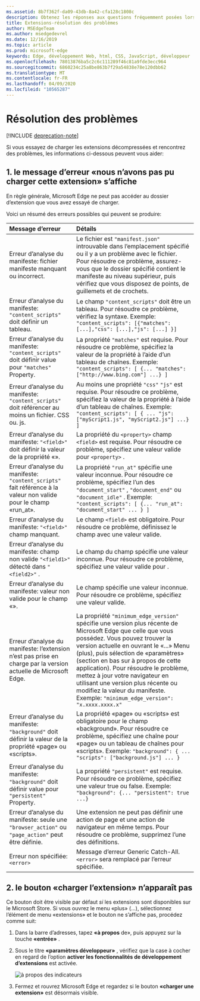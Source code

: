 ```yaml
---
ms.assetid: 8b7f362f-da09-43db-8a42-cfa128c1808c
description: Obtenez les réponses aux questions fréquemment posées lors du chargement d’extensions décompressées.
title: Extensions-résolution des problèmes
author: MSEdgeTeam
ms.author: msedgedevrel
ms.date: 12/16/2019
ms.topic: article
ms.prod: microsoft-edge
keywords: Edge, développement Web, html, CSS, JavaScript, développeur
ms.openlocfilehash: 78013876ba5c2c6c111289f46c81a9fde3ecc964
ms.sourcegitcommit: 6860234c25a8be863b7f29a54838e78e120dbb62
ms.translationtype: MT
ms.contentlocale: fr-FR
ms.lasthandoff: 04/09/2020
ms.locfileid: "10565287"
---
```

# Résolution des problèmes  

[!INCLUDE [deprecation-note](includes/deprecation-note.md)]  

Si vous essayez de charger les extensions décompressées et rencontrez des problèmes, les informations ci-dessous peuvent vous aider:

## 1. le message d’erreur «nous n’avons pas pu charger cette extension» s’affiche

En règle générale, Microsoft Edge ne peut pas accéder au dossier d’extension que vous avez essayé de charger.

Voici un résumé des erreurs possibles qui peuvent se produire:

Message d’erreur | Détails
:--------- | :------------
Erreur d’analyse du manifeste: fichier manifeste manquant ou incorrect. | Le fichier est `"manifest.json"` introuvable dans l’emplacement spécifié ou il y a un problème avec le fichier. Pour résoudre ce problème, assurez-vous que le dossier spécifié contient le manifeste au niveau supérieur, puis vérifiez que vous disposez de points, de guillemets et de crochets.
Erreur d’analyse du manifeste: `"content_scripts"` doit définir un tableau. | Le champ `"content_scripts"` doit être un tableau. Pour résoudre ce problème, vérifiez la syntaxe. Exemple: `"content_scripts": [{"matches": [...],"css": [...],"js": [...] }]`
Erreur d’analyse du manifeste: `"content_scripts"` doit définir value pour `"matches"` Property. | La propriété `"matches"` est requise. Pour résoudre ce problème, spécifiez la valeur de la propriété à l’aide d’un tableau de chaînes. Exemple: `"content_scripts": [ {... "matches": ["http://www.bing.com"] ...} ]`
Erreur d’analyse du manifeste: `"content_scripts"` doit référencer au moins un fichier. CSS ou. js. | Au moins une propriété `"css"` `"js"` est requise. Pour résoudre ce problème, spécifiez la valeur de la propriété à l’aide d’un tableau de chaînes. Exemple: `"content_scripts": [ { ... "js": ["myScript1.js", "myScript2.js"] ...} ]`
Erreur d’analyse du manifeste: `"<field>"` doit définir la valeur de la <property> propriété «». | La propriété du `<property>` champ `<field>` est requise. Pour résoudre ce problème, spécifiez une valeur valide pour `<property>` .
Erreur d’analyse du manifeste: `"content_scripts"` fait référence à la valeur non valide pour le champ «run_at». | La propriété `"run_at"` spécifie une valeur inconnue. Pour résoudre ce problème, spécifiez l’un des `"document_start"` , `"document_end"` ou `"document_idle"` . Exemple: `"content_scripts": [ {... "run_at": "document_start" ... } ]`
Erreur d’analyse du manifeste: `"<field>"` champ manquant. | Le champ `<field>` est obligatoire. Pour résoudre ce problème, définissez le champ avec une valeur valide.
Erreur d’analyse du manifeste: champ non valide `"<field1>"` détecté dans `"<field2>"` . | Le champ du <field1> champ <field2> spécifie une valeur inconnue. Pour résoudre ce problème, spécifiez une valeur valide pour <field1> .
Erreur d’analyse du manifeste: valeur non valide pour le <field> champ «». | Le champ <field> spécifie une valeur inconnue. Pour résoudre ce problème, spécifiez une valeur valide.
Erreur d’analyse du manifeste: l’extension n’est pas prise en charge par la version actuelle de Microsoft Edge. | La propriété `"minimum_edge_version"` spécifie une version plus récente de Microsoft Edge que celle que vous possédez. Vous pouvez trouver la version actuelle en ouvrant le «...» Menu (plus), puis sélection de «paramètres» (section en bas sur à propos de cette application). Pour résoudre le problème, mettez à jour votre navigateur en utilisant une version plus récente ou modifiez la valeur du manifeste. Exemple: `"minimum_edge_version": "x.xxxx.xxxx.x"`
Erreur d’analyse du manifeste: `"background"` doit définir la valeur de la propriété «page» ou «scripts». | La propriété «page» ou «scripts» est obligatoire pour le champ «background». Pour résoudre ce problème, spécifiez une chaîne pour «page» ou un tableau de chaînes pour «scripts». Exemple: `"background": { ... "scripts": ["background.js"] ... }`
Erreur d’analyse du manifeste: `"background"` doit définir value pour `"persistent"` Property. | La propriété `"persistent"` est requise. Pour résoudre ce problème, spécifiez une valeur true ou false. Exemple: `"background": {... "persistent": true ...}`
Erreur d’analyse du manifeste: seule une `"browser_action"` ou `"page_action"` peut être définie. | Une extension ne peut pas définir une action de page et une action de navigateur en même temps. Pour résoudre ce problème, supprimez l’une des définitions.
Erreur non spécifiée: `<error>` | Message d’erreur Generic Catch-All. `<error>` sera remplacé par l’erreur spécifiée.


## 2. le bouton «charger l’extension» n’apparaît pas
Ce bouton doit être visible par défaut *si* les extensions sont disponibles sur le Microsoft Store. Si vous ouvrez le menu «plus» (...), sélectionnez l’élément de menu «extensions» et le bouton ne s’affiche pas, procédez comme suit:

1. Dans la barre d’adresses, tapez **«à propos** de», puis appuyez sur la touche **«entrée»** .
2. Sous le titre **«paramètres développeur»** , vérifiez que la case à cocher en regard de l’option **activer les fonctionnalités de développement d’extensions** est activée.

   ![à propos des indicateurs](./media/aboutflags.PNG)  

3. Fermez et rouvrez Microsoft Edge et regardez si le bouton **«charger une extension»** est désormais visible.
